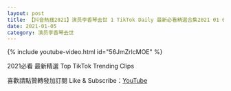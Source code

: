```yaml
---
layout: post
title: 【抖音熱搜2021】演员李香琴去世 1 TikTok Daily 最新必看精選合集2021 01 05
date: 2021-01-05
category: 演员李香琴去世
---
```


{% include youtube-video.html id="56JmZrlcMOE" %}

2021必看 最新精選 Top TikTok Trending Clips

喜歡請點贊轉發加訂閱 Like & Subscribe：[YouTube](https://www.youtube.com/channel/UCAoR7VcanIPd04uEq_GIylA/videos)

